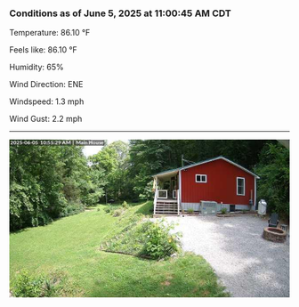 ### Conditions as of June 5, 2025 at 11:00:45 AM CDT 

Temperature: 86.10 &deg;F

Feels like: 86.10 &deg;F

Humidity: 65%

Wind Direction: ENE

Windspeed: 1.3 mph

Wind Gust: 2.2 mph

---

<img src="./images/latest.jpeg"/>

